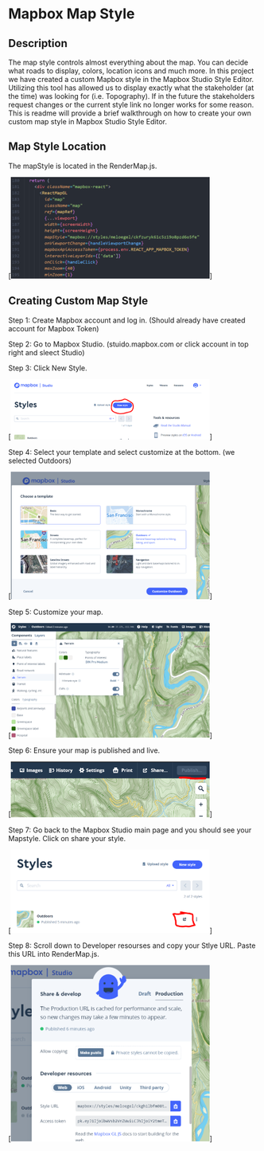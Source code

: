 # Mapbox Map Style

## Description

The map style controls almost everything about the map. You can decide what roads to display, colors, location icons and much more. In this project we have created a custom Mapbox style in the Mapbox Studio Style Editor. Utilizing this tool has allowed us to display exactly what the stakeholder (at the time) was looking for (i.e. Topography). If in the future the stakeholders request changes or the current style link no longer works for some reason. This is readme will provide a brief walkthrough on how to create your own custom map style in Mapbox Studio Style Editor.

## Map Style Location

The mapStyle is located in the RenderMap.js.

[<img src="../../../styles/imgs/mapStyle.PNG" width = "400" />]

## Creating Custom Map Style

Step 1: Create Mapbox account and log in. (Should already have created account for Mapbox Token)

Step 2: Go to Mapbox Studio. (stuido.mapbox.com or click account in top right and sleect Studio)

Step 3: Click New Style.

[<img src="../../../styles/imgs/newStyle.PNG" width = "400" />]

Step 4: Select your template and select customize at the bottom. (we selected Outdoors)

[<img src="../../../styles/imgs/Template.PNG" width = "400" />]

Step 5: Customize your map.

[<img src="../../../styles/imgs/customize.PNG" width = "400" />]

Step 6: Ensure your map is published and live.

[<img src="../../../styles/imgs/published.PNG" width = "400" />]

Step 7: Go back to the Mapbox Studio main page and you should see your Mapstyle. Click on share your style.

[<img src="../../../styles/imgs/share.PNG" width = "400" />]

Step 8: Scroll down to Developer resourses and copy your Stlye URL. Paste this URL into RenderMap.js.

[<img src="../../../styles/imgs/style.PNG" width = "400" />]
